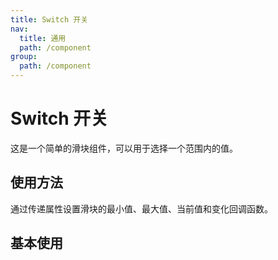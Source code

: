 ```yaml
---
title: Switch 开关
nav:
  title: 通用
  path: /component
group:
  path: /component
---
```


# Switch 开关

这是一个简单的滑块组件，可以用于选择一个范围内的值。

## 使用方法

通过传递属性设置滑块的最小值、最大值、当前值和变化回调函数。

## 基本使用

<code src="./demo/index" />

<API></API>
